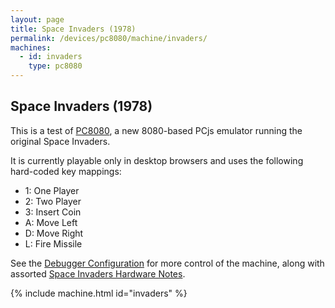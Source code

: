 ```yaml
---
layout: page
title: Space Invaders (1978)
permalink: /devices/pc8080/machine/invaders/
machines:
  - id: invaders
    type: pc8080
---
```


Space Invaders (1978)
---

This is a test of [PC8080](/modules/pc8080/), a new 8080-based PCjs emulator running the original Space Invaders. 

It is currently playable only in desktop browsers and uses the following hard-coded key mappings:

- 1: One Player
- 2: Two Player
- 3: Insert Coin
- A: Move Left
- D: Move Right
- L: Fire Missile

See the [Debugger Configuration](/devices/pc8080/machine/invaders/debugger/) for more control of the machine, along
with assorted [Space Invaders Hardware Notes](/devices/pc8080/machine/invaders/debugger/#space-invaders-hardware-notes).

{% include machine.html id="invaders" %}
